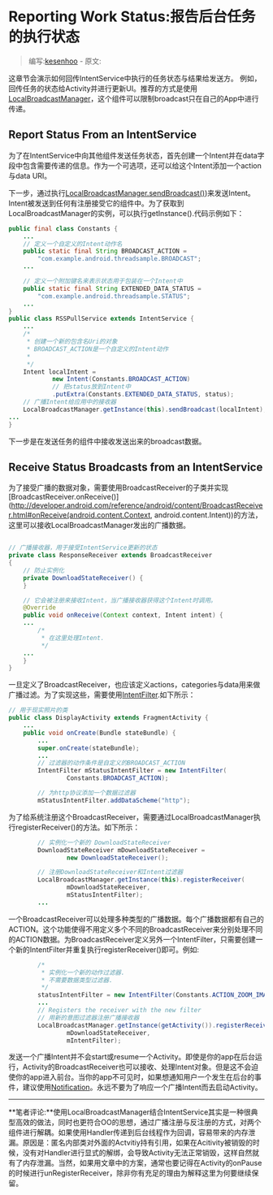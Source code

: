# Reporting Work Status:报告后台任务的执行状态

> 编写:[kesenhoo](https://github.com/kesenhoo) - 原文:

这章节会演示如何回传IntentService中执行的任务状态与结果给发送方。 例如，回传任务的状态给Activity并进行更新UI。推荐的方式是使用[LocalBroadcastManager](http://developer.android.com/reference/android/support/v4/content/LocalBroadcastManager.html)，这个组件可以限制broadcast只在自己的App中进行传递。

## Report Status From an IntentService
为了在IntentService中向其他组件发送任务状态，首先创建一个Intent并在data字段中包含需要传递的信息。作为一个可选项，还可以给这个Intent添加一个action与data URI。

下一步，通过执行[LocalBroadcastManager.sendBroadcast()](http://developer.android.com/reference/android/support/v4/content/LocalBroadcastManager.html#sendBroadcast(android.content.Intent)))来发送Intent。Intent被发送到任何有注册接受它的组件中。为了获取到LocalBroadcastManager的实例，可以执行getInstance().代码示例如下：

```java
public final class Constants {
    ...
    // 定义一个自定义的Intent动作名
    public static final String BROADCAST_ACTION =
        "com.example.android.threadsample.BROADCAST";
    ...

    // 定义一个附加键名来表示状态用于包装在一个Intent中
    public static final String EXTENDED_DATA_STATUS =
        "com.example.android.threadsample.STATUS";
    ...
}
public class RSSPullService extends IntentService {
    ...
    /*
     * 创建一个新的包含名Uri的对象
     * BROADCAST_ACTION是一个自定义的Intent动作
     *
     */
    Intent localIntent =
            new Intent(Constants.BROADCAST_ACTION)
            // 把status放到Intent中
            .putExtra(Constants.EXTENDED_DATA_STATUS, status);
    // 广播Intent给应用中的接收器
    LocalBroadcastManager.getInstance(this).sendBroadcast(localIntent);
...
}
```

<!-- More -->

下一步是在发送任务的组件中接收发送出来的broadcast数据。

## Receive Status Broadcasts from an IntentService

为了接受广播的数据对象，需要使用BroadcastReceiver的子类并实现[BroadcastReceiver.onReceive()](http://developer.android.com/reference/android/content/BroadcastReceiver.html#onReceive(android.content.Context, android.content.Intent))的方法，这里可以接收LocalBroadcastManager发出的广播数据。

```java

// 广播接收器，用于接受IntentService更新的状态
private class ResponseReceiver extends BroadcastReceiver
{
    // 防止实例化
    private DownloadStateReceiver() {
    }

    // 它会被注册来接收Intent，当广播接收器获得这个Intent时调用。
    @Override
    public void onReceive(Context context, Intent intent) {
    ...
        /*
         * 在这里处理Intent.
         */
    ...
    }
}
```

一旦定义了BroadcastReceiver，也应该定义actions，categories与data用来做广播过滤。为了实现这些，需要使用[IntentFilter](http://developer.android.com/reference/android/content/IntentFilter.html).如下所示：

```java
// 用于现实照片的类
public class DisplayActivity extends FragmentActivity {
    ...
    public void onCreate(Bundle stateBundle) {
        ...
        super.onCreate(stateBundle);
        ...
        // 过滤器的动作条件是自定义的BROADCAST_ACTION
        IntentFilter mStatusIntentFilter = new IntentFilter(
                Constants.BROADCAST_ACTION);

        // 为http协议添加一个数据过滤器
        mStatusIntentFilter.addDataScheme("http");

```

为了给系统注册这个BroadcastReceiver，需要通过LocalBroadcastManager执行registerReceiver()的方法。如下所示：

```java
        // 实例化一个新的 DownloadStateReceiver
        DownloadStateReceiver mDownloadStateReceiver =
                new DownloadStateReceiver();

        // 注册DownloadStateReceiver和Intent过滤器
        LocalBroadcastManager.getInstance(this).registerReceiver(
                mDownloadStateReceiver,
                mStatusIntentFilter);
        ...
```

一个BroadcastReceiver可以处理多种类型的广播数据。每个广播数据都有自己的ACTION。这个功能使得不用定义多个不同的BroadcastReceiver来分别处理不同的ACTION数据。为BroadcastReceiver定义另外一个IntentFilter，只需要创建一个新的IntentFilter并重复执行registerReceiver()即可。例如:

```java
        /*
         * 实例化一个新的动作过滤器.
         * 不需要数据类型过滤器.
         */
        statusIntentFilter = new IntentFilter(Constants.ACTION_ZOOM_IMAGE);
        ...
        // Registers the receiver with the new filter
        // 用新的意图过滤器注册广播接收器
        LocalBroadcastManager.getInstance(getActivity()).registerReceiver(
                mDownloadStateReceiver,
                mIntentFilter);
```

发送一个广播Intent并不会start或resume一个Activity。即使是你的app在后台运行，Activity的BroadcastReceiver也可以接收、处理Intent对象。但是这不会迫使你的app进入前台。当你的app不可见时，如果想通知用户一个发生在后台的事件，建议使用[Notification](http://developer.android.com/reference/android/app/Notification.html)。永远不要为了响应一个广播Intent而去启动Activity。

***
**笔者评论:**使用LocalBroadcastManager结合IntentService其实是一种很典型高效的做法，同时也更符合OO的思想，通过广播注册与反注册的方式，对两个组件进行解耦。如果使用Handler传递到后台线程作为回调，容易带来的内存泄漏。原因是：匿名内部类对外面的Actvitiy持有引用，如果在Acitivity被销毁的时候，没有对Handler进行显式的解绑，会导致Activity无法正常销毁，这样自然就有了内存泄漏。当然，如果用文章中的方案，通常也要记得在Activity的onPause的时候进行unRegisterReceiver，除非你有充足的理由为解释这里为何要继续保留。
